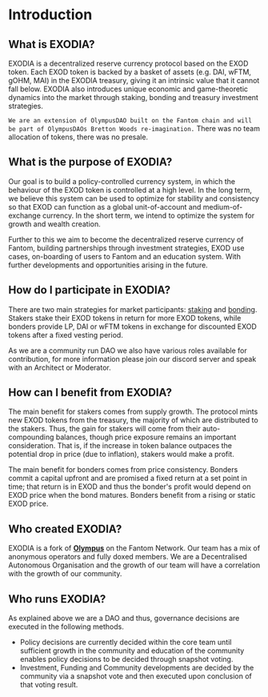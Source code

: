 # Introduction

## What is EXODIA?

EXODIA is a decentralized reserve currency protocol based on the EXOD token. Each EXOD token is backed by a basket of assets (e.g. DAI, wFTM, gOHM, MAI) in the EXODIA treasury, giving it an intrinsic value that it cannot fall below. EXODIA also introduces unique economic and game-theoretic dynamics into the market through staking, bonding and treasury investment strategies.

`We are an extension of OlympusDAO built on the Fantom chain and will be part of OlympusDAOs Bretton Woods re-imagination.`
There was no team allocation of tokens, there was no presale.


## What is the purpose of EXODIA?

Our goal is to build a policy-controlled currency system, in which the behaviour of the EXOD token is controlled at a high level. In the long term, we believe this system can be used to optimize for stability and consistency so that EXOD can function as a global unit-of-account and medium-of-exchange currency. In the short term, we intend to optimize the system for growth and wealth creation.

Further to this we aim to become the decentralized reserve currency of Fantom, building partnerships through investment strategies, EXOD use cases, on-boarding of users to Fantom and an education system. With further developments and opportunities arising in the future.

## How do I participate in EXODIA?

There are two main strategies for market participants: [staking](using-the-website/stake-your-exod.md) and [bonding](using-the-website/purchase-a-bond/). Stakers stake their EXOD tokens in return for more EXOD tokens, while bonders provide LP, DAI or wFTM tokens in exchange for discounted EXOD tokens after a fixed vesting period.

As we are a community run DAO we also have various roles available for contribution, for more information please join our discord server and speak with an Architect or Moderator.

## How can I benefit from EXODIA?

The main benefit for stakers comes from supply growth. The protocol mints new EXOD tokens from the treasury, the majority of which are distributed to the stakers. Thus, the gain for stakers will come from their auto-compounding balances, though price exposure remains an important consideration. That is, if the increase in token balance outpaces the potential drop in price (due to inflation), stakers would make a profit.

The main benefit for bonders comes from price consistency. Bonders commit a capital upfront and are promised a fixed return at a set point in time; that return is in EXOD and thus the bonder's profit would depend on EXOD price when the bond matures. Bonders benefit from a rising or static EXOD price.

## Who created EXODIA?

EXODIA is a fork of [**Olympus**](https://www.olympusdao.finance) on the Fantom Network. Our team has a mix of anonymous operators and fully doxed members.
We are a Decentralised Autonomous Organisation and the growth of our team will have a correlation with the growth of our community.

## Who runs EXODIA?

As explained above we are a DAO and thus, governance decisions are executed in the following methods.

* Policy decisions are currently decided within the core team until sufficient growth in the community and education of the community enables policy decisions to be decided through snapshot voting.
* Investment, Funding and Community developments are decided by the community via a snapshot vote and then executed upon conclusion of that voting result.
